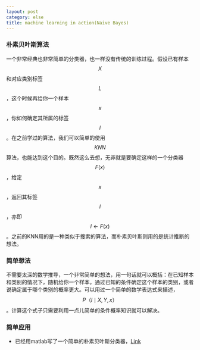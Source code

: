 ```yaml
---
layout: post
category: else
title: machine learning in action(Naive Bayes)
---
```


### 朴素贝叶斯算法
一个非常经典也非常简单的分类器，也一样没有传统的训练过程。假设已有样本 $$X$$ 和对应类别标签$$L$$，这个时候再给你一个样本$$x$$，你如何确定其所属的标签$$l$$。在之前学过的算法，我们可以简单的使用$$KNN$$算法，也能达到这个目的。既然这么去想，无非就是要确定这样的一个分类器$$F(x)$$，给定$$x$$，返回其标签$$l$$，亦即$$l \leftarrow F(x)$$。之前的KNN用的是一种类似于搜索的算法，而朴素贝叶斯则用的是统计推断的想法。

### 简单想法
不需要太深的数学推导，一个非常简单的想法，用一句话就可以概括：在已知样本和类别的情况下，随机给你一个样本，通过已知的条件确定这个样本的类别，或者说确定属于哪个类别的概率更大。可以用过一个简单的数学表达式来描述，$$P（l \mid X,Y,x）$$ 。计算这个式子只需要利用一点儿简单的条件概率知识就可以解决。

### 简单应用
* 已经用matlab写了一个简单的朴素贝叶斯分类器，[Link](https://github.com/xindongzhang/Statistical-Learning-Lihang)